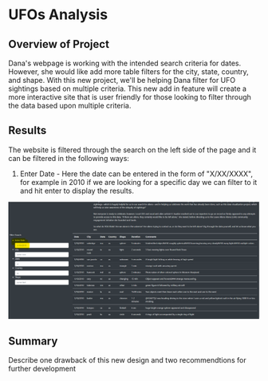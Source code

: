 # UFOs Analysis

## Overview of Project

Dana's webpage is working with the intended search criteria for dates. However, she would like add more table filters for the city, state, country, and shape. With this new project, we'll be helping Dana filter for UFO sightings based on multiple criteria. This new add in feature will create a more interactive site that is user friendly for those looking to filter through the data based upon multiple criteria. 



## Results

The website is filtered through the search on the left side of the page and it can be filtered in the following ways:

1. Enter Date - Here the date can be entered in the form of "X/XX/XXXX", for example in 2010 if we are looking for a specific day we can filter to it and hit enter to display the results.

![Picture_1](static\Images\Step1.png)


## Summary

Describe one drawback of this new design and two recommendtions for further development
